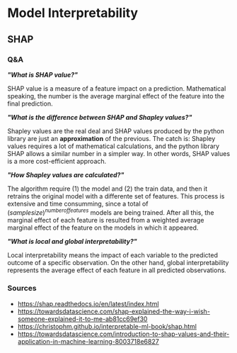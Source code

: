# Model Interpretability

## SHAP

### Q&A

***"What is SHAP value?"***

SHAP value is a measure of a feature impact on a prediction. Mathematical speaking, the number is the average marginal effect of the feature into the final prediction.


***"What is the difference between SHAP and Shapley values?"***

Shapley values are the real deal and SHAP values produced by the python library are just an **approximation** of the previous. The catch is: Shapley values requires a lot of mathematical calculations, and the python library SHAP allows a similar number in a simpler way. In other words, SHAP values is a more cost-efficient approach. 


***"How Shapley values are calculated?"***

The algorithm require (1) the model and (2) the train data, and then it retrains the original model with a differente set of features. This process is extensive and time consumming, since a total of $(sample size)^{number of features}$ models are being trained. After all this, the marginal effect of each feature is resulted from a weighted average marginal effect of the feature on the models in which it appeared.


***"What is local and global interpretability?"***

Local interpretability means the impact of each variable to the predicted outcome of a specific observation. On the other hand, global interpretability represents the average effect of each feature in all predicted observations. 



### Sources

- https://shap.readthedocs.io/en/latest/index.html
- https://towardsdatascience.com/shap-explained-the-way-i-wish-someone-explained-it-to-me-ab81cc69ef30
- https://christophm.github.io/interpretable-ml-book/shap.html
- https://towardsdatascience.com/introduction-to-shap-values-and-their-application-in-machine-learning-8003718e6827
